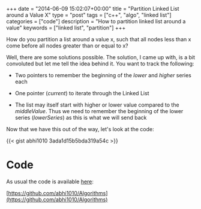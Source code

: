 +++
date = "2014-06-09 15:02:07+00:00"
title = "Partition Linked List around a Value X"
type = "post"
tags = ["c++", "algo", "linked list"]
categories = ["code"]
description = "How to partition linked list around a value"
keywords = ["linked list", "partition"]
+++

How do you partition a list around a value x, such that all nodes less than x come before all nodes greater than or equal to x?

Well, there are some solutions possible. The solution, I came up with, is a bit convoluted but let me tell the idea behind it. You want to track the following:




  * Two pointers to remember the beginning of the _lower_ and _higher_ series each


  * One pointer (_current_) to iterate through the Linked List


  * The list may itself start with higher or lower value compared to the _middleValue_. Thus we need to remember the beginning of the lower series (_lowerSeries_) as this is what we will send back


Now that we have this out of the way, let's look at the code:


{{< gist abhi1010 3ada1d15b5bda319a54c >}}


# Code


As usual the code is available [here](https://github.com/abhi1010/Algorithms/blob/master/Algo_codes/Node.cpp):

[https://github.com/abhi1010/Algorithms](https://github.com/abhi1010/Algorithms)
